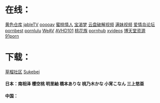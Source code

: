 # 在线：
<a href="http://2547ck.com/" target="_blank">黄色仓库</a>
<a href="http://jable.tv/" target="_blank">jableTV</a>
<a href="http://ooooav.com/" target="_blank">ooooav</a>
<a href="https://www.mtlover888.cc/" target="_blank">蜜桃情人</a>
<a href="https://www.pokemod.asia/" target="_blank">宝渴梦</a>
<a href="https://www.mdrccbig.info/" target="_blank">云盘破解视频</a>
<a href="https://www.1111modruba.cc/" target="_blank">满妹视频</a>
<a href="http://www.jamgoo.com/" target="_blank">爱情岛论坛</a>
<a href="https://www.pornbest.org/" target="_blank">pornbest</a>
<a href="https://www.pornlulu.com/" target="_blank">pornlulu</a>
<a href="https://weav.xyz/" target="_blank">WeAV</a>
<a href="http://61thz.com/forum.php/" target="_blank">AVHD101</a>
<a href="https://cn.ao101.sbs/watch?v=WR8mjxQGZEb/" target="_blank">桃花族</a>
<a href="https://cn.pornhub.com/video/search?search=%E5%9B%BD%E4%BA%A7" target="_blank">pornhub</a>
<a href="https://www.xvideos.com/?k=%E4%B8%AD%E5%9B%BD&top/" target="_blank">xvideos</a>
<a href="https://btt405.com/?s=vod-show-id-3.html/" target="_blank">博天堂资源</a>
<a href="https://91porn.com/index.php" target="_blank">91porn</a>
# 下载：
<a href="http://t66y.com/index.php/" target="_blank">草榴社区</a>
<a href="https://sukebei.nyaa.si/" target="_blank">Sukebei</a>

#### 日本：南相泽 櫻空桃 明里紬 橋本ありな 桃乃木かな 小宵こなん 三上悠亜 
#### 中国：

